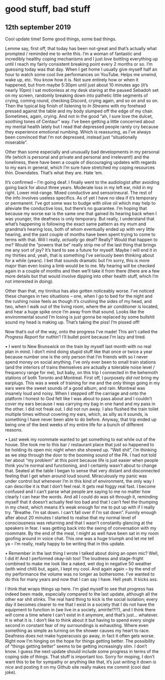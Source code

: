 # good stuff, bad stuff
## 12th september 2019

Cool update time! Some good things, some bad things.

Lemme say, first off, that today has been not-great and that’s actually what prompted / reminded me to write this. I’m a woman of fantastic and incredibly healthy coping mechanisms and I just *love* bottling everything up until I reach my fairly consistent breaking point every 2 months or so. I’m guessing today was that day. When I get home I usually give myself half an hour to watch some cool live performances on YouTube. Helps me unwind, wake up, etc. You know how it is. Not sure entirely how or when it happened, but from maybe 5:30pm until just about 10 minutes ago (it’s nearly 10pm) I sat motionless at my desk staring at the paused Sebadoh set on my screen, randomly breaking down into pathetic little segments of crying, coming round, checking Discord, crying again, and so on and so on. Then the typical big finish of listening to *In Streams* with my forehead pressed against the table and my body slumped off the edge of my chair. Sometimes, again, crying. And not in the good “ah, I sure love the dulcet, soothing tones of Centaur” way. I’ve been getting a little concerned about my mental health lately but I read that depressed people rarely cry because they experience emotional numbing. Which is reassuring, as I’ve always been convinced that I’m not depressed, instead just “situationally miserable”. 

Other than some especially and unusually bad developments in my personal life (which is personal and private and personal and irrelevant!) and the loneliness, there have been a couple of discouraging updates with regards to my ears in general, which I’m sure have stretched my coping resources thin. Downdates. That’s what they are. Hate ‘em.

It’s confirmed – I’m going deaf. I finally went to the audiologist after avoiding going back for about three years. Moderate loss in my left ear, mild in my right. Lower mid-range. Mixed conductive and sensorineural. The rest of the info involves useless specifics. As of yet I have no idea if it’s temporary or permanent. I’ve got some wax to budge with olive oil which may help to alleviate the conductive loss, but there’s no guarantee. I’m hoping that because my worse ear is the same one that gained its hearing back when I was younger, the deafness is only temporary. But really, I understand that what’s happening is following the exact same pattern as my mum and grandma’s hearing loss, both of whom eventually ended up with very little hearing, and the past couple of months have been spent trying to come to terms with that. Will I really, *actually* go deaf? Really? Would that happen to *me*? Would the “powers that be” really strip me of the last thing that brings me any sort of joy? It’s hard to see a future for myself. Maybe I will end it in my thirties and, yeah, that is something I’ve seriously been thinking about for a while (years). I bet that sounds dramatic but I’m sorry, this is more major than even losing a limb would be to me. My hearing will be checked again in a couple of months and then we’ll take it from there (there are a few more details but that would involve dipping into other health stuff, which I’m not interested in doing).

Other than that, my tinnitus has also gotten noticeably worse. I’ve noticed these changes in two situations – one, when I go to bed for the night and the rushing noise feels as though it’s crushing the sides of my head, and two, when I walk out of the living room, where the air conditioner is located, and hear a huge spike once I’m away from that sound. Looks like the environmental sound I’m losing is just gonna be replaced by some bullshit sound my head is making up. That’s taking the piss! I’m pissed off!

Now that’s out of the way, onto the progress I’ve made! This ain’t called the *Progress Report* for nuthin’! I’ll bullet point because I’m lazy and tired.

•	I went to New Brunswick on the train by myself last month with no real plan in mind. I don’t mind doing stupid stuff like that once or twice a year because number one is the only person that I’m friends with so I never spend money on social anything. I’ve only ever been to small train stations (and the interiors of trains themselves are actually a tolerable noise level / frequency range for me), but baby, on this trip I connected in the behemoth stations of both Toronto and Montreal. First off, I purposely *did not* bring my earplugs. This was a week of training for me and the only things going in my ears were the sweet sounds of a good album, and rain. Montreal was insanely loud and noisy. When I stepped off the carriage and onto the platform I honest to God felt like I was about to pass about and I couldn’t cover my ears because I was carrying my bag in one hand and my pass in the other. I did not freak out. I did not run away. I also flushed the train toilet multiple times without covering my ears, which, as silly as it sounds, is something I have never been able to do before. Anyway, that trip ended up being one of the best weeks of my entire life for a bunch of different reasons.

•	Last week my roommate wanted to get something to eat while out of the house. She took me to this bar / restaurant place that just so happened to be holding its open mic night when she showed up. “Well shit”, I’m thinking as we step through the door to the booming sound of the PA. I had not told her about “my problem” at this point because life is just easier when people think you’re normal and functioning, and I certainly wasn’t about to change that. Seated at the table I began to sense that very distant and disconnected feeling that I get when around loud sound. Miraculously my panic was under control but whenever I’m in this kind of environment, the only way I can describe it is that I don’t feel real. It gets real foggy real fast. I become confused and I can’t parse what people are saying to me no matter how clearly I can hear the words. And all I could do was sit through it, reminding myself that it doesn’t actually feel too bad and that I can’t feel the thumping in my chest, which means it’s weak enough for me to put up with if I really try. “Breathe. I’m sat down. I can’t fall over if I’m sat down”. Funnily enough after about 20 minutes I started to realise that my normal level of consciousness was returning and that I wasn’t constantly glancing at the speakers in fear. I was getting back into the swing of conversation with my roommate. By the end of the meal, I might as well have been sat in my room goofing around in voice chat. This one was a huge triumph and let me tell ya – I’m really, really happy to be writing that in this update.

•	Remember in the last thing I wrote I talked about doing an open mic? Well, I did it! And I performed okay-ish too! The loudness and stage-fright combined to make me look like a naked, wet dog in negative 50 weather (with wind chill) but, again, I kept my cool. And again again – by the end of my performance the volume was no longer as bothersome. I’ve wanted to do this for many years and now that I can say I have. Hell yeah. It kicks ass.

I think that wraps things up here. I’m glad myself to see that progress has indeed been made, especially compared to the last update, although all the other ear shit stinks. The real hard thing to kick is the social isolation; every day it becomes clearer to me that I exist in a society that I do not have the equipment to function in (we live in a society, amirite!?!?), and I think there *will* come a time where I can’t exist in it anymore, and that’s just… whatever. It is what it is. I don’t like to think about it but having to spend every single second in constant fear of my surroundings is exhausting. Where even something as simple as turning on the shower causes my heart to race. Deafness does not make hyperacusis go away, in fact it often gets worse. Right now I’m hinging on the hope for things getting better. The possibility of “things getting better” seems to be getting increasingly slim. I don’t know. I guess the next update should include some progress in terms of the coping side of things. That stuff is important too. Sorry for moping, I don’t want this to be for sympathy or anything like that, it’s just writing it down *is nice* and posting it on my Github site really makes me commit (cool dad joke).
